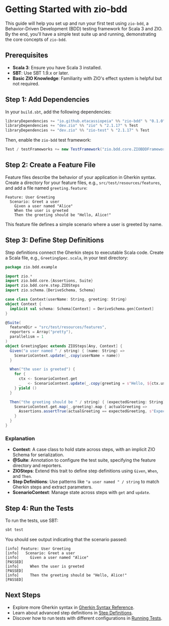 # Getting Started with zio-bdd

This guide will help you set up and run your first test using `zio-bdd`, a Behavior-Driven Development (BDD) testing framework for Scala 3 and ZIO. By the end, you'll have a simple test suite up and running, demonstrating the core concepts of `zio-bdd`.

## Prerequisites

- **Scala 3**: Ensure you have Scala 3 installed.
- **SBT**: Use SBT 1.9.x or later.
- **Basic ZIO Knowledge**: Familiarity with ZIO's effect system is helpful but not required.

## Step 1: Add Dependencies

In your `build.sbt`, add the following dependencies:

```scala
libraryDependencies += "io.github.etacassiopeia" %% "zio-bdd" % "0.1.0" % Test
libraryDependencies += "dev.zio" %% "zio" % "2.1.17" % Test
libraryDependencies += "dev.zio" %% "zio-test" % "2.1.17" % Test
```

Then, enable the `zio-bdd` test framework:

```scala
Test / testFrameworks += new TestFramework("zio.bdd.core.ZIOBDDFramework")
```

## Step 2: Create a Feature File

Feature files describe the behavior of your application in Gherkin syntax. Create a directory for your feature files, e.g., `src/test/resources/features`, and add a file named `greeting.feature`:

```gherkin
Feature: User Greeting
  Scenario: Greet a user
    Given a user named "Alice"
    When the user is greeted
    Then the greeting should be "Hello, Alice!"
```

This feature file defines a simple scenario where a user is greeted by name.

## Step 3: Define Step Definitions

Step definitions connect the Gherkin steps to executable Scala code. Create a Scala file, e.g., `GreetingSpec.scala`, in your test directory:

```scala
package zio.bdd.example

import zio.*
import zio.bdd.core.{Assertions, Suite}
import zio.bdd.core.step.ZIOSteps
import zio.schema.{DeriveSchema, Schema}

case class Context(userName: String, greeting: String)
object Context {
  implicit val schema: Schema[Context] = DeriveSchema.gen[Context]
}

@Suite(
  featureDir = "src/test/resources/features",
  reporters = Array("pretty"),
  parallelism = 1
)
object GreetingSpec extends ZIOSteps[Any, Context] {
  Given("a user named " / string) { (name: String) =>
    ScenarioContext.update(_.copy(userName = name))
  }

  When("the user is greeted") {
    for {
      ctx <- ScenarioContext.get
      _   <- ScenarioContext.update(_.copy(greeting = s"Hello, ${ctx.userName}!"))
    } yield ()
  }

  Then("the greeting should be " / string) { (expectedGreeting: String) =>
    ScenarioContext.get.map(_.greeting).map { actualGreeting =>
      Assertions.assertTrue(actualGreeting == expectedGreeting, s"Expected '$expectedGreeting', got '$actualGreeting'")
    }
  }
}
```

### Explanation

- **Context**: A case class to hold state across steps, with an implicit ZIO Schema for serialization.
- **@Suite**: Annotation to configure the test suite, specifying the feature directory and reporters.
- **ZIOSteps**: Extend this trait to define step definitions using `Given`, `When`, and `Then`.
- **Step Definitions**: Use patterns like `"a user named " / string` to match Gherkin steps and extract parameters.
- **ScenarioContext**: Manage state across steps with `get` and `update`.

## Step 4: Run the Tests

To run the tests, use SBT:

```bash
sbt test
```

You should see output indicating that the scenario passed:

```
[info] Feature: User Greeting
[info]   Scenario: Greet a user
[info]     Given a user named "Alice"                                  [PASSED]
[info]     When the user is greeted                                    [PASSED]
[info]     Then the greeting should be "Hello, Alice!"                 [PASSED]
```

## Next Steps

- Explore more Gherkin syntax in [Gherkin Syntax Reference](gherkin-reference.md).
- Learn about advanced step definitions in [Step Definitions](step-definitions.md).
- Discover how to run tests with different configurations in [Running Tests](running-tests.md).
